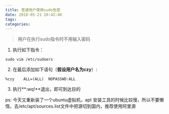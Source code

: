```yaml
---
title: 普通用户使用sudo免密
date: 2018-05-21 20:42:40
tags:
categories:
---
```

> 用户在执行sudo指令时不用输入密码

1. 执行如下指令：
```shell
sudo vim /etc/sudoers
```

2. 在最后添加如下语句（**假设用户名为czy**）:
```shell
%czy    ALL=(ALL)  NOPASSWD:ALL
```

3. 执行**:wq!**退出，即可到达目的

ps: 今天又重新装了一个ubuntu虚拟机，apt 安装工具的时候比较慢，所以不要懒惰，去/etc/apt/sources.list文件中把源切到国内，推荐使用阿里源
